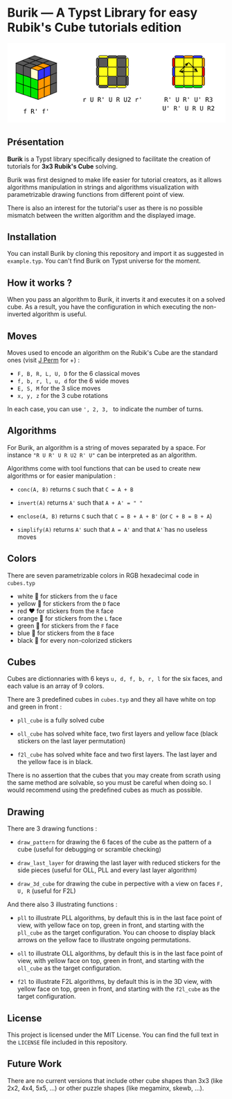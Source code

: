 # Burik — A Typst Library for easy Rubik's Cube tutorials edition

<p align="center">
  <img src="./burik_f2lollpll.png" alt="Aperçu du tutoriel" />
</p>

## Présentation

**Burik** is a Typst library specifically designed to facilitate the creation of tutorials for **3x3 Rubik's Cube** solving.

Burik was first designed to make life easier for tutorial creators, as it allows algorithms manipulation in strings and algorithms visualization with parametrizable drawing functions from different point of view.

There is also an interest for the tutorial's user as there is no possible mismatch between the written algorithm and the displayed image.

## Installation

You can install Burik by cloning this repository and import it as suggested in `example.typ`.
You can't find Burik on Typst universe for the moment.

## How it works ?

When you pass an algorithm to Burik, it inverts it and executes it on a solved cube. As a result, you have the configuration in which executing the non-inverted algorithm is useful.

## Moves

Moves used to encode an algorithm on the Rubik's Cube are the standard ones (visit [J Perm](https://jperm.net/3x3/moves) for +) :

- `F, B, R, L, U, D` for the 6 classical moves
- `f, b, r, l, u, d` for the 6 wide moves
- `E, S, M` for the 3 slice moves
- `x, y, z` for the 3 cube rotations

In each case, you can use  `', 2, 3, ` to indicate the number of turns.

## Algorithms

For Burik, an algorithm is a string of moves separated by a space. For instance `"R U R' U R U2 R' U"` can be interpreted as an algorithm.

Algorithms come with tool functions that can be used to create new algorithms or for easier manipulation :

- `conc(A, B)` returns `C` such that `C = A + B`

- `invert(A)` returns `A'` such that `A + A' = " "`

- `enclose(A, B)` returns `C` such that `C = B + A + B'` (or `C + B = B + A`)

- `simplify(A)` returns `A'` such that `A = A'` and that `A'`̀  has no useless moves

## Colors

There are seven parametrizable colors in RGB hexadecimal code in `cubes.typ`

- white :white_heart: for stickers from the `U` face
- yellow :yellow_heart: for stickers from the `D` face
- red :heart: for stickers from the `R` face
- orange :orange_heart: for stickers from the `L` face
- green :green_heart: for stickers from the `F` face
- blue :blue_heart: for stickers from the `B` face
- black :black_heart: for every non-colorized stickers

## Cubes

Cubes are dictionnaries with 6 keys `u, d, f, b, r, l` for the six faces, and each value is an array of 9 colors.

There are 3 predefined cubes in `cubes.typ` and they all have white on top and green in front :

- `pll_cube` is a fully solved cube

- `oll_cube` has solved white face, two first layers and yellow face (black stickers on the last layer permutation)

- `f2l_cube` has solved white face and two first layers. The last layer  and the yellow face is in black.

There is no assertion that the cubes that you may create from scrath using the same method are solvable, so you must be careful when doing so. I would recommend using the predefined cubes as much as possible.

## Drawing

There are 3 drawing functions :

- `draw_pattern` for drawing the 6 faces of the cube as the pattern of a cube (useful for debugging or scramble checking)

- `draw_last_layer` for drawing the last layer with reduced stickers for the side pieces (useful for OLL, PLL and every last layer algorithm)

- `draw_3d_cube` for drawing the cube in perpective with a view on faces `F, U, R` (useful for F2L)

And there also 3 illustrating functions :

- `pll` to illustrate PLL algorithms, by default this is in the last face point of view, with yellow face on top, green in front, and starting with the `pll_cube` as the target configuration. You can choose to display black arrows on the yellow face to illustrate ongoing permutations.

- `oll` to illustrate OLL algorithms, by default this is in the last face point of view, with yellow face on top, green in front, and starting with the `oll_cube` as the target configuration.

- `f2l` to illustrate F2L algorithms, by default this is in the 3D view, with yellow face on top, green in front, and starting with the `f2l_cube` as the target configuration.

## License

This project is licensed under the MIT License. You can find the full text in the `LICENSE` file included in this repository.

## Future Work

There are no current versions that include other cube shapes than 3x3 (like 2x2, 4x4, 5x5, ...) or other puzzle shapes (like megaminx, skewb, ...).
